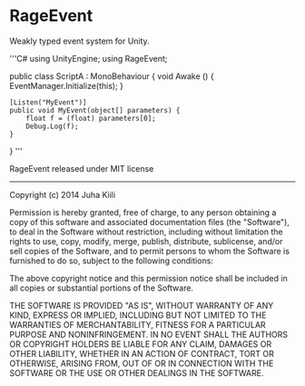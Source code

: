 RageEvent
=========

Weakly typed event system for Unity.

'''C#
using UnityEngine;
using RageEvent;

public class ScriptA : MonoBehaviour {
	void Awake () {
		EventManager.Initialize(this);
	}

	[Listen("MyEvent")]
	public void MyEvent(object[] parameters) {
		float f = (float) parameters[0];
		Debug.Log(f);
	}
}
'''

RageEvent released under MIT license

-------------------------------------------

Copyright (c) 2014 Juha Kiili

Permission is hereby granted, free of charge, to any person obtaining a copy of this software and associated documentation files (the "Software"), to deal in the Software without restriction, including without limitation the rights to use, copy, modify, merge, publish, distribute, sublicense, and/or sell copies of the Software, and to permit persons to whom the Software is furnished to do so, subject to the following conditions:

The above copyright notice and this permission notice shall be included in all copies or substantial portions of the Software.

THE SOFTWARE IS PROVIDED "AS IS", WITHOUT WARRANTY OF ANY KIND, EXPRESS OR IMPLIED, INCLUDING BUT NOT LIMITED TO THE WARRANTIES OF MERCHANTABILITY, FITNESS FOR A PARTICULAR PURPOSE AND NONINFRINGEMENT. IN NO EVENT SHALL THE AUTHORS OR COPYRIGHT HOLDERS BE LIABLE FOR ANY CLAIM, DAMAGES OR OTHER LIABILITY, WHETHER IN AN ACTION OF CONTRACT, TORT OR OTHERWISE, ARISING FROM, OUT OF OR IN CONNECTION WITH THE SOFTWARE OR THE USE OR OTHER DEALINGS IN THE SOFTWARE.

